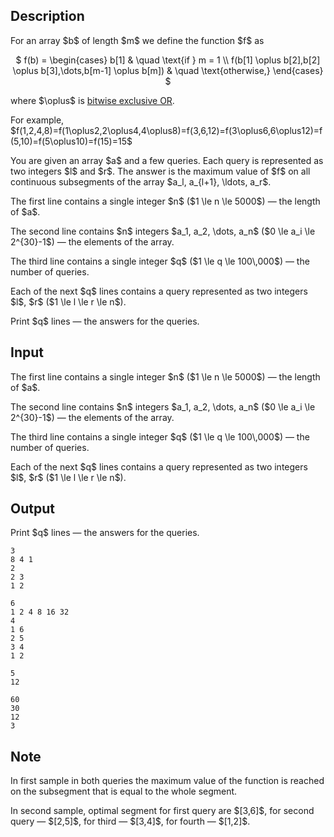 ## Description

<div><p>For an array $b$ of length $m$ we define the function $f$ as </p><center> $ f(b) = \begin{cases} b[1] &amp; \quad \text{if } m = 1 \\ f(b[1] \oplus b[2],b[2] \oplus b[3],\dots,b[m-1] \oplus b[m]) &amp; \quad \text{otherwise,} \end{cases} $ </center><p>where $\oplus$ is <a href="https://en.wikipedia.org/wiki/Bitwise_operation#XOR">bitwise exclusive OR</a>.</p><p>For example, $f(1,2,4,8)=f(1\oplus2,2\oplus4,4\oplus8)=f(3,6,12)=f(3\oplus6,6\oplus12)=f(5,10)=f(5\oplus10)=f(15)=15$</p><p>You are given an array $a$ and a few queries. Each query is represented as two integers $l$ and $r$. The answer is the maximum value of $f$ on all continuous subsegments of the array $a_l, a_{l+1}, \ldots, a_r$.</p></div><div class="input-specification"><p>The first line contains a single integer $n$ ($1 \le n \le 5000$)&nbsp;— the length of $a$.</p><p>The second line contains $n$ integers $a_1, a_2, \dots, a_n$ ($0 \le a_i \le 2^{30}-1$)&nbsp;— the elements of the array.</p><p>The third line contains a single integer $q$ ($1 \le q \le 100\,000$)&nbsp;— the number of queries.</p><p>Each of the next $q$ lines contains a query represented as two integers $l$, $r$ ($1 \le l \le r \le n$).</p></div><div class="output-specification"><p>Print $q$ lines&nbsp;— the answers for the queries.</p></div>

## Input

<p>The first line contains a single integer $n$ ($1 \le n \le 5000$)&nbsp;— the length of $a$.</p><p>The second line contains $n$ integers $a_1, a_2, \dots, a_n$ ($0 \le a_i \le 2^{30}-1$)&nbsp;— the elements of the array.</p><p>The third line contains a single integer $q$ ($1 \le q \le 100\,000$)&nbsp;— the number of queries.</p><p>Each of the next $q$ lines contains a query represented as two integers $l$, $r$ ($1 \le l \le r \le n$).</p>

## Output

<p>Print $q$ lines&nbsp;— the answers for the queries.</p>





```input1
3
8 4 1
2
2 3
1 2

```




```input2
6
1 2 4 8 16 32
4
1 6
2 5
3 4
1 2

```




```output1
5
12

```




```output2
60
30
12
3

```



## Note

<p>In first sample in both queries the maximum value of the function is reached on the subsegment that is equal to the whole segment.</p><p>In second sample, optimal segment for first query are $[3,6]$, for second query — $[2,5]$, for third — $[3,4]$, for fourth — $[1,2]$.</p>
